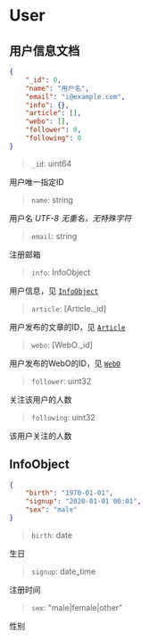 # User

## 用户信息文档

```json
{
    "_id": 0,
    "name": "用户名",
    "email": "i@example.com",
    "info": {},
    "article": [],
    "webo": [],
    "follower": 0,
    "following": 0
}
```

> `_id`: uint64

用户唯一指定ID

> `name`: string

用户名 _UTF-8 无重名，无特殊字符_

> `email`: string

注册邮箱

> `info`: InfoObject

用户信息，见 [`InfoObject`](#InfoObject)

> `article`: [Article._id]

用户发布的文章的ID，见 [`Article`](./article.md)

> `webo`: [WebO._id]

用户发布的WebO的ID，见 [`WebO`](./webo.md)

> `follower`: uint32

关注该用户的人数

> `following`: uint32

该用户关注的人数

## InfoObject

```json
{
    "birth": "1970-01-01",
    "signup": "2020-01-01 00:01",
    "sex": "male"
}
```

> `birth`: date

生日

> `signup`: date_time

注册时间

> `sex`: "male|female|other"

性别